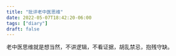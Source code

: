 ```yaml
---
title: "批评老中医思维"
date: 2022-05-07T18:42:20-06:00
tags: ["diary"]
draft: false
---
```


老中医思维就是想当然，不讲逻辑，不看证据，胡乱禁忌，抱残守缺。







